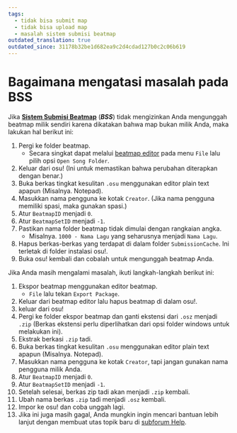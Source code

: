 ```yaml
---
tags:
  - tidak bisa submit map
  - tidak bisa upload map
  - masalah sistem submisi beatmap
outdated_translation: true
outdated_since: 31178b32be1d682ea9c2d4cdad127b0c2c06b619
---
```


# Bagaimana mengatasi masalah pada BSS

Jika **[Sistem Submisi Beatmap](/wiki/Beatmapping/Beatmap_submission)** (***BSS***) tidak mengizinkan Anda mengunggah beatmap milik sendiri karena dikatakan bahwa map bukan milik Anda, maka lakukan hal berikut ini:

1. Pergi ke folder beatmap.
   - Secara singkat dapat melalui [beatmap editor](/wiki/Client/Beatmap_editor) pada menu `File` lalu pilih opsi `Open Song Folder`.
2. Keluar dari osu! (Ini untuk memastikan bahwa perubahan diterapkan dengan benar.)
3. Buka berkas tingkat kesulitan `.osu` menggunakan editor plain text apapun (Misalnya. Notepad).
4. Masukkan nama pengguna ke kotak `Creator`. (Jika nama pengguna memiliki spasi, maka gunakan spasi.)
5. Atur `BeatmapID` menjadi `0`.
6. Atur `BeatmapSetID` menjadi `-1`.
7. Pastikan nama folder beatmap tidak dimulai dengan rangkaian angka.
   - Misalnya. `1000 - Nama Lagu` yang seharusnya menjadi `Nama Lagu`.
8. Hapus berkas-berkas yang terdapat di dalam folder `SubmissionCache`. Ini terletak di folder instalasi osu!.
9. Buka osu! kembali dan cobalah untuk mengunggah beatmap Anda.

Jika Anda masih mengalami masalah, ikuti langkah-langkah berikut ini:

1. Ekspor beatmap menggunakan editor beatmap.
   - `File` lalu tekan `Export Package`.
2. Keluar dari beatmap editor lalu hapus beatmap di dalam osu!.
3. keluar dari osu!
4. Pergi ke folder ekspor beatmap dan ganti ekstensi dari `.osz` menjadi `.zip` (Berkas ekstensi perlu diperlihatkan dari opsi folder windows untuk melakukan ini).
5. Ekstrak berkasi `.zip` tadi.
6. Buka berkas tingkat kesulitan `.osu` menggunakan editor plain text apapun (Misalnya. Notepad).
7. Masukkan nama pengguna ke kotak `Creator`, tapi jangan gunakan nama pengguna milik Anda.
8. Atur `BeatmapID` menjadi `0`.
9. Atur `BeatmapSetID` menjadi `-1`.
10. Setelah selesai, berkas zip tadi akan menjadi `.zip` kembali.
11. Ubah nama berkas `.zip` tadi menjadi `.osz` kembali.
12. Impor ke osu! dan coba unggah lagi.
13. Jika ini juga masih gagal, Anda mungkin ingin mencari bantuan lebih lanjut dengan membuat utas topik baru di [subforum Help](https://osu.ppy.sh/community/forums/5).
